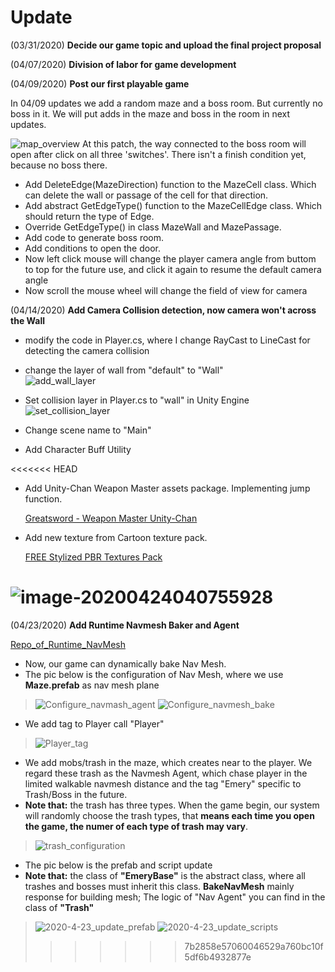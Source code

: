 # Update
(03/31/2020) **Decide our game topic and upload the final project proposal**

(04/07/2020) **Division of labor for game development**

(04/09/2020) **Post our first playable game**

In 04/09 updates we add a random maze and a boss room.  But currently no boss in it. We will put adds in the maze and boss in the room in next updates. 

![map_overview](pic/update1.png) At this patch, the way connected to the boss room will open after click on all three 'switches'. There isn't a finish condition yet, because no boss there. 

* Add DeleteEdge(MazeDirection) function to the MazeCell class. Which can delete the wall or passage of the cell for that direction.
* Add abstract GetEdgeType() function to the MazeCellEdge class. Which should return the type of Edge.
* Override GetEdgeType() in class MazeWall and MazePassage.
* Add code to generate boss room. 
* Add conditions to open the door. 
* Now left click mouse will change the player camera angle from buttom to top for the future use, and click it again to resume the default camera angle
* Now scroll the mouse wheel will change the field of view for camera

(04/14/2020) **Add Camera Collision detection, now camera won't across the Wall**

+ modify the code in Player.cs, where I change RayCast to LineCast for detecting the camera collision

+ change the layer of wall from "default" to "Wall"<br>
  ![add_wall_layer](pic/add_wall_layer.png)

+  Set collision layer in Player.cs to "wall" in Unity Engine<br>
 ![set_collision_layer](pic/set_collision_layer.png)
 
+ Change scene name to "Main"

+ Add Character Buff Utility

<<<<<<< HEAD
+ Add Unity-Chan Weapon Master assets package. Implementing jump function. 

    [Greatsword - Weapon Master Unity-Chan](https://assetstore.unity.com/packages/3d/animations/greatsword-weapon-master-unity-chan-103953)

+ Add new texture from Cartoon texture pack.

    [FREE Stylized PBR Textures Pack](https://assetstore.unity.com/packages/2d/textures-materials/free-stylized-pbr-textures-pack-111778)

![image-20200424040755928](pic/new_texture_preview.png)
=======
(04/23/2020) **Add Runtime Navmesh Baker and Agent**

[Repo_of_Runtime_NavMesh](https://github.com/Unity-Technologies/NavMeshComponents)

+ Now, our game can dynamically bake Nav Mesh.
+ The pic below is the configuration of Nav Mesh, where we use **Maze.prefab** as nav mesh plane

> ![Configure_navmash_agent](pic/Configure_navmash_agent.png)
> ![Configure_navmesh_bake](pic/Configure_navmesh_bake.png)

+ We add tag to Player call "Player"

> ![Player_tag](pic/Player_tag.png)

+ We add mobs/trash in the maze, which creates near to the player. We regard these trash as the Navmesh Agent, which chase player in the limited walkable navmesh distance and the tag "Emery" specific to  Trash/Boss in the future.
+ **Note that:** the trash has three types. When the game begin, our system will randomly choose the trash types, that **means each time you open the game, the numer of each type of trash may vary**.

> ![trash_configuration](pic/trash_configuration.png)

+ The pic below is the prefab  and script update
+ **Note that:** the class of  **"EmeryBase"**  is the abstract class, where all trashes and bosses must inherit this class. **BakeNavMesh** mainly response for building mesh; The logic of "Nav Agent" you can find in the class of **"Trash"**

> ![2020-4-23_update_prefab](pic/2020-4-23_update_prefab.png)
> ![2020-4-23_update_scripts](pic/2020-4-23_update_scripts.png)
>>>>>>> 7b2858e57060046529a760bc10f5df6b4932877e
